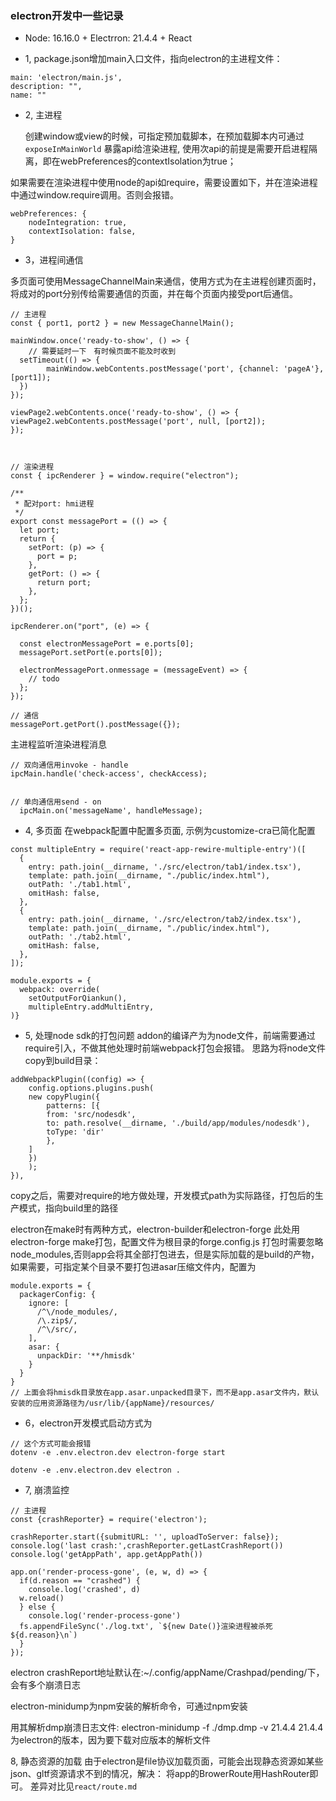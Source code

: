 ### electron开发中一些记录

- Node: 16.16.0 + Electrron: 21.4.4 + React

- 1, package.json增加main入口文件，指向electron的主进程文件：

```
main: 'electron/main.js',
description: "",
name: ""
```

- 2, 主进程

    创建window或view的时候，可指定预加载脚本，在预加载脚本内可通过`exposeInMainWorld` 暴露api给渲染进程,
使用次api的前提是需要开启进程隔离，即在webPreferences的contextIsolation为true；

如果需要在渲染进程中使用node的api如require，需要设置如下，并在渲染进程中通过window.require调用。否则会报错。

```
webPreferences: {
    nodeIntegration: true,
    contextIsolation: false,
}
```

- 3，进程间通信

多页面可使用MessageChannelMain来通信，使用方式为在主进程创建页面时，将成对的port分别传给需要通信的页面，并在每个页面内接受port后通信。

```
// 主进程
const { port1, port2 } = new MessageChannelMain();

mainWindow.once('ready-to-show', () => {
    // 需要延时一下　有时候页面不能及时收到
  setTimeout(() => {
        mainWindow.webContents.postMessage('port', {channel: 'pageA'}, [port1]);
  })
});

viewPage2.webContents.once('ready-to-show', () => {
viewPage2.webContents.postMessage('port', null, [port2]);
});



// 渲染进程
const { ipcRenderer } = window.require("electron");

/**
 * 配对port: hmi进程
 */
export const messagePort = (() => {
  let port;
  return {
    setPort: (p) => {
      port = p;
    },
    getPort: () => {
      return port;
    },
  };
})();

ipcRenderer.on("port", (e) => {

  const electronMessagePort = e.ports[0];
  messagePort.setPort(e.ports[0]);

  electronMessagePort.onmessage = (messageEvent) => {
    // todo
  };
});

// 通信
messagePort.getPort().postMessage({});
```

主进程监听渲染进程消息

```
// 双向通信用invoke - handle
ipcMain.handle('check-access', checkAccess);


// 单向通信用send - on
  ipcMain.on('messageName', handleMessage);

```

- 4, 多页面
在webpack配置中配置多页面, 示例为customize-cra已简化配置

```
const multipleEntry = require('react-app-rewire-multiple-entry')([
  {
    entry: path.join(__dirname, './src/electron/tab1/index.tsx'),
    template: path.join(__dirname, "./public/index.html"),
    outPath: './tab1.html',
    omitHash: false,
  },
  {
    entry: path.join(__dirname, './src/electron/tab2/index.tsx'),
    template: path.join(__dirname, "./public/index.html"),
    outPath: './tab2.html',
    omitHash: false,
  },
]);

module.exports = {
  webpack: override(
    setOutputForQiankun(),
    multipleEntry.addMultiEntry,
)}
```

- 5, 处理node sdk的打包问题
    addon的编译产为为node文件，前端需要通过require引入，不做其他处理时前端webpack打包会报错。
    思路为将node文件copy到build目录：

```
addWebpackPlugin((config) => {
    config.options.plugins.push(
    new copyPlugin({
        patterns: [{
        from: 'src/nodesdk', 
        to: path.resolve(__dirname, './build/app/modules/nodesdk'),
        toType: 'dir'
        },
    ]
    })
    );
}),
```

copy之后，需要对require的地方做处理，开发模式path为实际路径，打包后的生产模式，指向build里的路径

electron在make时有两种方式，electron-builder和electron-forge
此处用electron-forge make打包，配置文件为根目录的forge.config.js
打包时需要忽略node_modules,否则app会将其全部打包进去，但是实际加载的是build的产物，如果需要，可指定某个目录不要打包进asar压缩文件内，配置为

```
module.exports = {
  packagerConfig: {
    ignore: [
      /^\/node_modules/,
      /\.zip$/,
      /^\/src/,
    ],
    asar: {
      unpackDir: '**/hmisdk'
    }
  }
}
// 上面会将hmisdk目录放在app.asar.unpacked目录下，而不是app.asar文件内，默认安装的应用资源路径为/usr/lib/{appName}/resources/
```

- 6，electron开发模式启动方式为

```
// 这个方式可能会报错
dotenv -e .env.electron.dev electron-forge start

dotenv -e .env.electron.dev electron .

```


- 7, 崩溃监控

```
// 主进程
const {crashReporter} = require('electron');

crashReporter.start({submitURL: '', uploadToServer: false});
console.log('last crash:',crashReporter.getLastCrashReport())
console.log('getAppPath', app.getAppPath())

app.on('render-process-gone', (e, w, d) => {
  if(d.reason == "crashed") {
    console.log('crashed', d)
  w.reload()
  } else {
    console.log('render-process-gone')
  fs.appendFileSync('./log.txt', `${new Date()}渲染进程被杀死${d.reason}\n`)
  }
});
```

electron crashReport地址默认在:~/.config/appName/Crashpad/pending/下，会有多个崩溃日志

electron-minidump为npm安装的解析命令，可通过npm安装

用其解析dmp崩溃日志文件:
electron-minidump -f ./dmp.dmp -v 21.4.4
21.4.4为electron的版本，因为要下载对应版本的解析文件


8, 静态资源的加载
由于electron是file协议加载页面，可能会出现静态资源如某些json、gltf资源请求不到的情况，解决：
将app的BrowerRoute用HashRouter即可。
差异对比见`react/route.md`